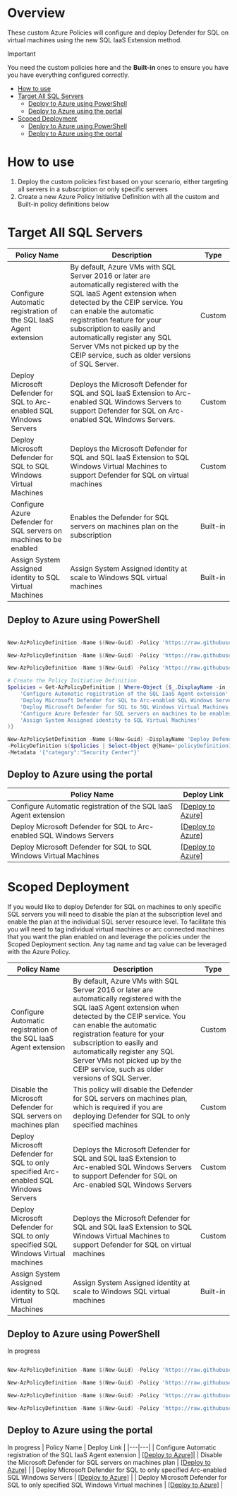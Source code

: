 
# Overview
These custom Azure Policies will configure and deploy Defender for SQL on virtual machines using the new SQL IaaS Extension method.

> [!IMPORTANT]
> You need the custom policies here and the **Built-in** ones to ensure you have you have everything configured correctly.

- [How to use](#how-to-use)
- [Target All SQL Servers](#all-sql-servers)
   * [Deploy to Azure using PowerShell](#deploy-to-azure-using-powershell)
   * [Deploy to Azure using the portal](#deploy-to-azure-using-the-portal)
- [Scoped Deployment](#scoped-deployment)
   * [Deploy to Azure using PowerShell](#deploy-to-azure-using-powershell-1)
   * [Deploy to Azure using the portal](#deploy-to-azure-using-the-portal-1)

# How to use

1. Deploy the custom policies first based on your scenario, either targeting all servers in a subscription or only specific servers
2. Create a new Azure Policy Initiative Definition with all the custom and Built-in policy definitions below

# Target All SQL Servers

| Policy Name | Description | Type |
|---|---| --- |
| Configure Automatic registration of the SQL IaaS Agent extension | By default, Azure VMs with SQL Server 2016 or later are automatically registered with the SQL IaaS Agent extension when detected by the CEIP service. You can enable the automatic registration feature for your subscription to easily and automatically register any SQL Server VMs not picked up by the CEIP service, such as older versions of SQL Server. | Custom |
| Deploy Microsoft Defender for SQL to Arc-enabled SQL Windows Servers | Deploys the Microsoft Defender for SQL and SQL IaaS Extension to Arc-enabled SQL Windows Servers to support Defender for SQL on Arc-enabled SQL Windows Servers. | Custom |
| Deploy Microsoft Defender for SQL to SQL Windows Virtual Machines | Deploys the Microsoft Defender for SQL and SQL IaaS Extension to SQL Windows Virtual Machines to support Defender for SQL on virtual machines | Custom |
| Configure Azure Defender for SQL servers on machines to be enabled | Enables the Defender for SQL servers on machines plan on the subscription | Built-in |
| Assign System Assigned identity to SQL Virtual Machines | Assign System Assigned identity at scale to Windows SQL virtual machines | Built-in

## Deploy to Azure using PowerShell

``` powershell

New-AzPolicyDefinition -Name $(New-Guid) -Policy 'https://raw.githubusercontent.com/seanstark/defender-for-cloud/refs/heads/main/defender%20for%20sql/azure-policies/arm-templates/Configure%20Automatic%20registration%20of%20the%20SQL%20IaaS%20Agent%20extension.json'

New-AzPolicyDefinition -Name $(New-Guid) -Policy 'https://raw.githubusercontent.com/seanstark/defender-for-cloud/refs/heads/main/defender%20for%20sql/azure-policies/arm-templates/Deploy%20Microsoft%20Defender%20for%20SQL%20to%20Arc-enabled%20SQL%20Windows%20Servers.json'

New-AzPolicyDefinition -Name $(New-Guid) -Policy 'https://raw.githubusercontent.com/seanstark/defender-for-cloud/refs/heads/main/defender%20for%20sql/azure-policies/arm-templates/Deploy%20Microsoft%20Defender%20for%20SQL%20to%20SQL%20Windows%20Virtual%20Machines.json'

# Create the Policy Initiative Definition
$policies = Get-AzPolicyDefinition | Where-Object {$_.DisplayName -in (
    'Configure Automatic registration of the SQL IaaS Agent extension',
    'Deploy Microsoft Defender for SQL to Arc-enabled SQL Windows Servers',
    'Deploy Microsoft Defender for SQL to SQL Windows Virtual Machines',    
    'Configure Azure Defender for SQL servers on machines to be enabled',
    'Assign System Assigned identity to SQL Virtual Machines'
)}

New-AzPolicySetDefinition -Name $(New-Guid) -DisplayName 'Deploy Defender for SQL on Machines to All SQL Servers' `
-PolicyDefinition $($policies | Select-Object @{Name='policyDefinitionId';Expression={$_.Id}}| ConvertTo-Json -Depth 10) `
-Metadata '{"category":"Security Center"}'

```

## Deploy to Azure using the portal

| Policy Name | Deploy Link |
|---|---|
| Configure Automatic registration of the SQL IaaS Agent extension | [[Deploy to Azure]](https://portal.azure.com/#blade/Microsoft_Azure_Policy/CreatePolicyDefinitionBlade/uri/https%3A%2F%2Fraw.githubusercontent.com%2Fseanstark%2Fdefender-for-cloud%2Frefs%2Fheads%2Fmain%2Fdefender%2520for%2520sql%2Fazure-policies%2Farm-templates%2FConfigure%2520Automatic%2520registration%2520of%2520the%2520SQL%2520IaaS%2520Agent%2520extension.json)|
| Deploy Microsoft Defender for SQL to Arc-enabled SQL Windows Servers | [[Deploy to Azure]](https://portal.azure.com/#blade/Microsoft_Azure_Policy/CreatePolicyDefinitionBlade/uri/https%3A%2F%2Fraw.githubusercontent.com%2Fseanstark%2Fdefender-for-cloud%2Frefs%2Fheads%2Fmain%2Fdefender%2520for%2520sql%2Fazure-policies%2Farm-templates%2FDeploy%2520Microsoft%2520Defender%2520for%2520SQL%2520to%2520Arc-enabled%2520SQL%2520Windows%2520Servers.json) |
| Deploy Microsoft Defender for SQL to SQL Windows Virtual Machines | [[Deploy to Azure]](https://portal.azure.com/#blade/Microsoft_Azure_Policy/CreatePolicyDefinitionBlade/uri/https%3A%2F%2Fraw.githubusercontent.com%2Fseanstark%2Fdefender-for-cloud%2Frefs%2Fheads%2Fmain%2Fdefender%2520for%2520sql%2Fazure-policies%2Farm-templates%2FDeploy%2520Microsoft%2520Defender%2520for%2520SQL%2520to%2520SQL%2520Windows%2520Virtual%2520Machines.json) |

# Scoped Deployment
If you would like to deploy Defender for SQL on machines to only specific SQL servers you will need to disable the plan at the subscription level and enable the plan at the individual SQL server resource level. To facilitate this you will need to tag individual virtual machines or arc connected machines that you want the plan enabled on and leverage the policies under the Scoped Deployment section. Any tag name and tag value can be leveraged with the Azure Policy.

| Policy Name | Description | Type |
|---|---| --- |
| Configure Automatic registration of the SQL IaaS Agent extension | By default, Azure VMs with SQL Server 2016 or later are automatically registered with the SQL IaaS Agent extension when detected by the CEIP service. You can enable the automatic registration feature for your subscription to easily and automatically register any SQL Server VMs not picked up by the CEIP service, such as older versions of SQL Server. | Custom |
| Disable the Microsoft Defender for SQL servers on machines plan | This policy will disable the Defender for SQL servers on machines plan, which is required if you are deploying Defender for SQL to only specified machines | Custom |
| Deploy Microsoft Defender for SQL to only specified Arc-enabled SQL Windows Servers | Deploys the Microsoft Defender for SQL and SQL IaaS Extension to Arc-enabled SQL Windows Servers to support Defender for SQL on Arc-enabled SQL Windows Servers | Custom |
| Deploy Microsoft Defender for SQL to only specified SQL Windows Virtual machines | Deploys the Microsoft Defender for SQL and SQL IaaS Extension to SQL Windows Virtual Machines to support Defender for SQL on virtual machines | Custom |
| Assign System Assigned identity to SQL Virtual Machines | Assign System Assigned identity at scale to Windows SQL virtual machines | Built-in |

## Deploy to Azure using PowerShell
In progress
``` powershell

New-AzPolicyDefinition -Name $(New-Guid) -Policy 'https://raw.githubusercontent.com/seanstark/defender-for-cloud/refs/heads/main/defender%20for%20sql/azure-policies/arm-templates/Configure%20Automatic%20registration%20of%20the%20SQL%20IaaS%20Agent%20extension.json'

New-AzPolicyDefinition -Name $(New-Guid) -Policy 'https://raw.githubusercontent.com/seanstark/defender-for-cloud/refs/heads/main/defender%20for%20sql/azure-policies/arm-templates/Disable%20the%20Microsoft%20Defender%20for%20SQL%20servers%20on%20machines%20plan.json'

New-AzPolicyDefinition -Name $(New-Guid) -Policy 'https://raw.githubusercontent.com/seanstark/defender-for-cloud/refs/heads/main/defender%20for%20sql/azure-policies/arm-templates/Deploy%20Microsoft%20Defender%20for%20SQL%20to%20only%20specified%20Arc-enabled%20SQL%20Windows%20Servers.json'

New-AzPolicyDefinition -Name $(New-Guid) -Policy 'https://raw.githubusercontent.com/seanstark/defender-for-cloud/refs/heads/main/defender%20for%20sql/azure-policies/arm-templates/Deploy%20Microsoft%20Defender%20for%20SQL%20to%20only%20specified%20SQL%20Windows%20Virtual%20machines.json'

```

## Deploy to Azure using the portal
In progress
| Policy Name | Deploy Link |
|---|---|
| Configure Automatic registration of the SQL IaaS Agent extension | [[Deploy to Azure]](https://portal.azure.com/#blade/Microsoft_Azure_Policy/CreatePolicyDefinitionBlade/uri/https%3A%2F%2Fraw.githubusercontent.com%2Fseanstark%2Fdefender-for-cloud%2Frefs%2Fheads%2Fmain%2Fdefender%2520for%2520sql%2Fazure-policies%2Farm-templates%2FConfigure%2520Automatic%2520registration%2520of%2520the%2520SQL%2520IaaS%2520Agent%2520extension.json)|
| Disable the Microsoft Defender for SQL servers on machines plan | [[Deploy to Azure]](https://portal.azure.com/#blade/Microsoft_Azure_Policy/CreatePolicyDefinitionBlade/uri/https%3A%2F%2Fraw.githubusercontent.com%2Fseanstark%2Fdefender-for-cloud%2Frefs%2Fheads%2Fmain%2Fdefender%2520for%2520sql%2Fazure-policies%2Farm-templates%2FDisable%2520the%2520Microsoft%2520Defender%2520for%2520SQL%2520servers%2520on%2520machines%2520plan.json) |
| Deploy Microsoft Defender for SQL to only specified Arc-enabled SQL Windows Servers | [[Deploy to Azure]](https://portal.azure.com/#blade/Microsoft_Azure_Policy/CreatePolicyDefinitionBlade/uri/https%3A%2F%2Fraw.githubusercontent.com%2Fseanstark%2Fdefender-for-cloud%2Frefs%2Fheads%2Fmain%2Fdefender%2520for%2520sql%2Fazure-policies%2Farm-templates%2FDeploy%2520Microsoft%2520Defender%2520for%2520SQL%2520to%2520only%2520specified%2520Arc-enabled%2520SQL%2520Windows%2520Servers.json) |
| Deploy Microsoft Defender for SQL to only specified SQL Windows Virtual machines | [[Deploy to Azure]](https://portal.azure.com/#blade/Microsoft_Azure_Policy/CreatePolicyDefinitionBlade/uri/https%3A%2F%2Fraw.githubusercontent.com%2Fseanstark%2Fdefender-for-cloud%2Frefs%2Fheads%2Fmain%2Fdefender%2520for%2520sql%2Fazure-policies%2Farm-templates%2FDeploy%2520Microsoft%2520Defender%2520for%2520SQL%2520to%2520only%2520specified%2520SQL%2520Windows%2520Virtual%2520machines.json) |
